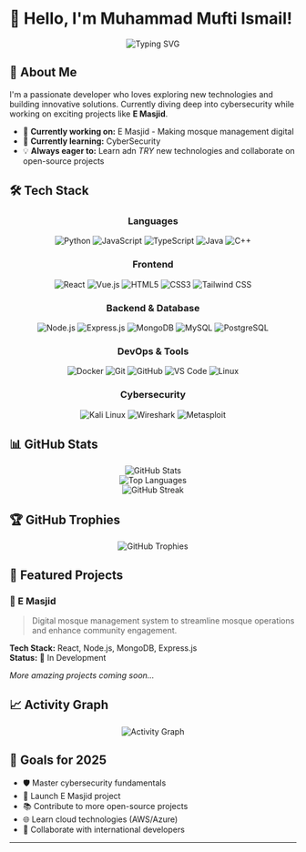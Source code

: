 # 👋 Hello, I'm Muhammad Mufti Ismail!

<div align="center">
  <img src="https://readme-typing-svg.herokuapp.com?font=Fira+Code&pause=1000&color=00D4FF&center=true&vCenter=true&width=435&lines=Passionate+Developer;Tech+Enthusiast;Cybersecurity+Learner;Always+Learning+New+Things!" alt="Typing SVG" />
</div>

## 🚀 About Me

I'm a passionate developer who loves exploring new technologies and building innovative solutions. Currently diving deep into cybersecurity while working on exciting projects like **E Masjid**.

- 🔭 **Currently working on:** E Masjid - Making mosque management digital
- 🌱 **Currently learning:** CyberSecurity 
- 💡 **Always eager to:** Learn adn *TRY* new technologies and collaborate on open-source projects

## 🛠️ Tech Stack

<div align="center">

### Languages
![Python](https://img.shields.io/badge/-Python-3776AB?style=for-the-badge&logo=python&logoColor=white)
![JavaScript](https://img.shields.io/badge/-JavaScript-F7DF1E?style=for-the-badge&logo=javascript&logoColor=black)
![TypeScript](https://img.shields.io/badge/-TypeScript-3178C6?style=for-the-badge&logo=typescript&logoColor=white)
![Java](https://img.shields.io/badge/-Java-007396?style=for-the-badge&logo=java&logoColor=white)
![C++](https://img.shields.io/badge/-C++-00599C?style=for-the-badge&logo=cplusplus&logoColor=white)

### Frontend
![React](https://img.shields.io/badge/-React-61DAFB?style=for-the-badge&logo=react&logoColor=black)
![Vue.js](https://img.shields.io/badge/-Vue.js-4FC08D?style=for-the-badge&logo=vue.js&logoColor=white)
![HTML5](https://img.shields.io/badge/-HTML5-E34F26?style=for-the-badge&logo=html5&logoColor=white)
![CSS3](https://img.shields.io/badge/-CSS3-1572B6?style=for-the-badge&logo=css3&logoColor=white)
![Tailwind CSS](https://img.shields.io/badge/-Tailwind%20CSS-38B2AC?style=for-the-badge&logo=tailwind-css&logoColor=white)

### Backend & Database
![Node.js](https://img.shields.io/badge/-Node.js-339933?style=for-the-badge&logo=node.js&logoColor=white)
![Express.js](https://img.shields.io/badge/-Express.js-000000?style=for-the-badge&logo=express&logoColor=white)
![MongoDB](https://img.shields.io/badge/-MongoDB-47A248?style=for-the-badge&logo=mongodb&logoColor=white)
![MySQL](https://img.shields.io/badge/-MySQL-4479A1?style=for-the-badge&logo=mysql&logoColor=white)
![PostgreSQL](https://img.shields.io/badge/-PostgreSQL-336791?style=for-the-badge&logo=postgresql&logoColor=white)

### DevOps & Tools
![Docker](https://img.shields.io/badge/-Docker-2496ED?style=for-the-badge&logo=docker&logoColor=white)
![Git](https://img.shields.io/badge/-Git-F05032?style=for-the-badge&logo=git&logoColor=white)
![GitHub](https://img.shields.io/badge/-GitHub-181717?style=for-the-badge&logo=github&logoColor=white)
![VS Code](https://img.shields.io/badge/-VS%20Code-007ACC?style=for-the-badge&logo=visual-studio-code&logoColor=white)
![Linux](https://img.shields.io/badge/-Linux-FCC624?style=for-the-badge&logo=linux&logoColor=black)

### Cybersecurity
![Kali Linux](https://img.shields.io/badge/-Kali%20Linux-557C94?style=for-the-badge&logo=kali-linux&logoColor=white)
![Wireshark](https://img.shields.io/badge/-Wireshark-1679A7?style=for-the-badge&logo=wireshark&logoColor=white)
![Metasploit](https://img.shields.io/badge/-Metasploit-2596CD?style=for-the-badge&logo=metasploit&logoColor=white)

</div>

## 📊 GitHub Stats

<div align="center">
  <img src="https://github-readme-stats.vercel.app/api?username=liamsimfty&show_icons=true&theme=radical&hide_border=true&count_private=true" alt="GitHub Stats" />
</div>

<div align="center">
  <img src="https://github-readme-stats.vercel.app/api/top-langs/?username=liamsimfty&layout=compact&theme=radical&hide_border=true" alt="Top Languages" />
</div>

<div align="center">
  <img src="https://github-readme-streak-stats.herokuapp.com/?user=liamsimfty&theme=radical&hide_border=true" alt="GitHub Streak" />
</div>

## 🏆 GitHub Trophies

<div align="center">
  <img src="https://github-profile-trophy.vercel.app/?username=liamsimfty&theme=radical&no-frame=true&no-bg=true&margin-w=4" alt="GitHub Trophies" />
</div>

## 🌟 Featured Projects

### 🕌 E Masjid
> Digital mosque management system to streamline mosque operations and enhance community engagement.

**Tech Stack:** React, Node.js, MongoDB, Express.js  
**Status:** 🚧 In Development

*More amazing projects coming soon...*

## 📈 Activity Graph

<div align="center">
  <img src="https://github-readme-activity-graph.vercel.app/graph?username=liamsimfty&theme=react-dark&bg_color=0D1117&color=00D4FF&line=00D4FF&point=FFFFFF&hide_border=true" alt="Activity Graph" />
</div>

## 🎯 Goals for 2025

- 🛡️ Master cybersecurity fundamentals
- 🚀 Launch E Masjid project
- 📚 Contribute to more open-source projects
- 🌐 Learn cloud technologies (AWS/Azure)
- 🤝 Collaborate with international developers

---
